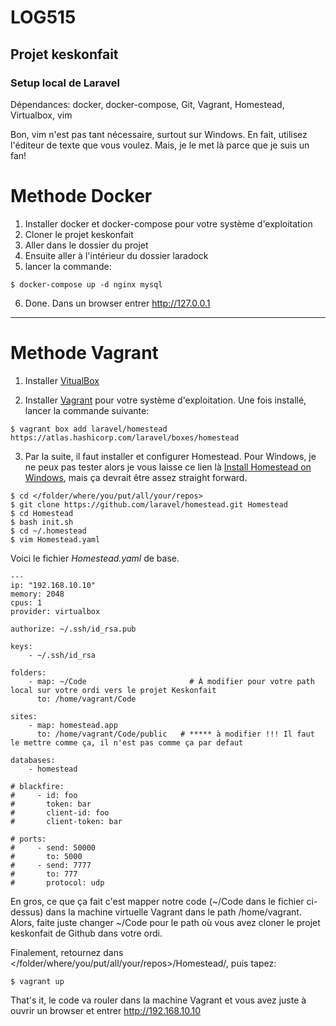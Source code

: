 # LOG515

## Projet keskonfait

### Setup local de Laravel

Dépendances: docker, docker-compose, Git, Vagrant, Homestead, Virtualbox, vim

Bon, vim n'est pas tant nécessaire, surtout sur Windows. En fait, utilisez l'éditeur de texte que vous voulez. Mais, je le met là parce que je suis un fan!


# Methode Docker

1. Installer docker et docker-compose pour votre système d'exploitation
2. Cloner le projet keskonfait
3. Aller dans le dossier du projet
4. Ensuite aller à l'intérieur du dossier laradock
5. lancer la commande:
~~~
$ docker-compose up -d nginx mysql
~~~
6. Done. Dans un browser entrer http://127.0.0.1



---

# Methode Vagrant


1. Installer [VitualBox](https://www.virtualbox.org/wiki/Downloads)

2. Installer [Vagrant](https://www.vagrantup.com/downloads.html) pour votre système d'exploitation.
Une fois installé, lancer la commande suivante:
~~~
$ vagrant box add laravel/homestead https://atlas.hashicorp.com/laravel/boxes/homestead
~~~

3. Par la suite, il faut installer et configurer Homestead. Pour Windows, je ne peux pas tester alors je vous laisse ce lien là [Install Homestead on Windows](http://blog.teamtreehouse.com/laravel-homestead-on-windows), mais ça devrait être assez straight forward.

~~~
$ cd </folder/where/you/put/all/your/repos>
$ git clone https://github.com/laravel/homestead.git Homestead
$ cd Homestead
$ bash init.sh
$ cd ~/.homestead
$ vim Homestead.yaml
~~~

Voici le fichier *Homestead.yaml* de base.

~~~
---
ip: "192.168.10.10"
memory: 2048
cpus: 1
provider: virtualbox

authorize: ~/.ssh/id_rsa.pub

keys:
    - ~/.ssh/id_rsa

folders:
    - map: ~/Code                       # À modifier pour votre path local sur votre ordi vers le projet Keskonfait
      to: /home/vagrant/Code

sites:
    - map: homestead.app
      to: /home/vagrant/Code/public   # ***** à modifier !!! Il faut le mettre comme ça, il n'est pas comme ça par defaut

databases:
    - homestead

# blackfire:
#     - id: foo
#       token: bar
#       client-id: foo
#       client-token: bar

# ports:
#     - send: 50000
#       to: 5000
#     - send: 7777
#       to: 777
#       protocol: udp
~~~

En gros, ce que ça fait c'est mapper notre code (~/Code dans le fichier ci-dessus) dans la machine virtuelle Vagrant dans le path /home/vagrant. Alors, faite juste changer ~/Code pour le path où vous avez cloner le projet keskonfait de Github dans votre ordi.

Finalement, retournez dans </folder/where/you/put/all/your/repos>/Homestead/, puis tapez:
~~~
$ vagrant up
~~~

That's it, le code va rouler dans la machine Vagrant et vous avez juste à ouvrir un browser et entrer http://192.168.10.10